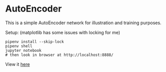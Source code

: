 # AutoEncoder

This is a simple AutoEncoder network for illustration and training purposes.

Setup: (matplotlib has some issues with locking for me)
```
pipenv install --skip-lock
pipenv shell
jupyter notebook
# then look in browser at http://localhost:8888/
```

View it [here](https://nbviewer.jupyter.org/github/tammoippen/autoencoder/blob/master/AutoEncoder.ipynb)

